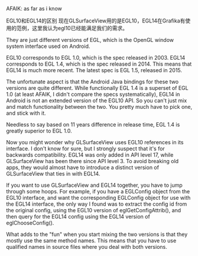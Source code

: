 AFAIK: as far as i know

EGL10和EGL14的区别
现在GLSurfaceView用的是EGL10，EGL14在Grafika有使用的范例，这里我认为egl10已经能满足我们的需求。

They are just different versions of EGL, which is the OpenGL window system interface used on Android.

EGL10 corresponds to EGL 1.0, which is the spec released in 2003.
EGL14 corresponds to EGL 1.4, which is the spec released in 2014.
This means that EGL14 is much more recent. The latest spec is EGL 1.5, released in 2015.

The unfortunate aspect is that the Android Java bindings for these two versions are quite different.
While functionally EGL 1.4 is a superset of EGL 1.0 (at least AFAIK, I didn't compare the specs systematically),
EGL14 in Android is not an extended version of the EGL10 API. So you can't just mix and match functionality
between the two. You pretty much have to pick one, and stick with it.

Needless to say based on 11 years difference in release time, EGL 1.4 is greatly superior to EGL 1.0.

Now you might wonder why GLSurfaceView uses EGL10 references in its interface. I don't know for sure,
but I strongly suspect that it's for backwards compatibility. EGL14 was only added in API level 17,
while GLSurfaceView has been there since API level 3. To avoid breaking old apps, they would almost have to
introduce a distinct version of GLSurfaceView that ties in with EGL14.

If you want to use GLSurfaceView and EGL14 together, you have to jump through some hoops.
For example, if you have a EGLConfig object from the EGL10 interface, and want the corresponding EGLConfig object
for use with the EGL14 interface, the only way I found was to extract the config id from the original config,
using the EGL10 version of eglGetConfigAttrib(), and then query for the EGL14 config using the EGL14 version
of eglChooseConfig().

What adds to the "fun" when you start mixing the two versions is that they mostly use the same method names.
This means that you have to use qualified names in source files where you deal with both versions.